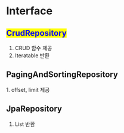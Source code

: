 # Interface

## <mark style="color:blue;">CrudRepository</mark>

1. CRUD 함수 제공
2. &#x20;Iteratable 반환

## PagingAndSortingRepository&#x20;

1\.  offset, limit 제공

## JpaRepository&#x20;

1. List 반환
